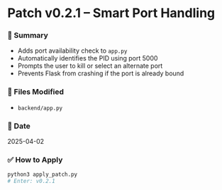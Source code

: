 # Patch v0.2.1 – Smart Port Handling

### 🧠 Summary
- Adds port availability check to `app.py`
- Automatically identifies the PID using port 5000
- Prompts the user to kill or select an alternate port
- Prevents Flask from crashing if the port is already bound

### 📁 Files Modified
- `backend/app.py`

### 📅 Date
2025-04-02

### ✅ How to Apply
```bash
python3 apply_patch.py
# Enter: v0.2.1

